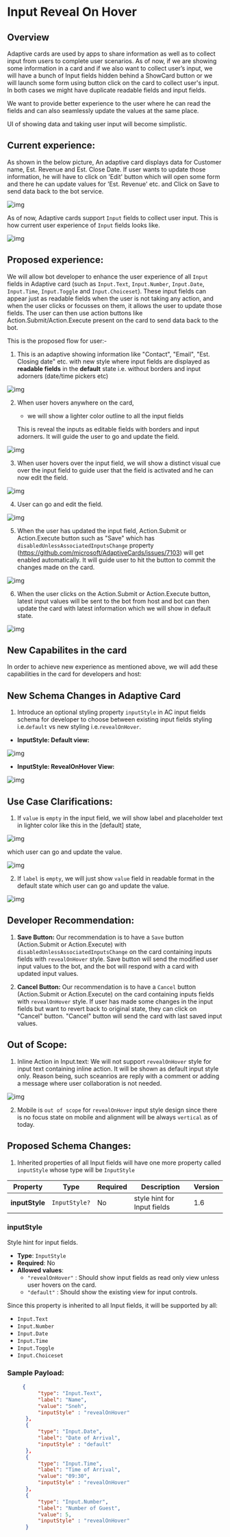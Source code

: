 # Input Reveal On Hover

## Overview

Adaptive cards are used by apps to share information as well as to collect input from users to complete user scenarios.
As of now, if we are showing some information in a card and if we also want to collect user’s input, we will have a bunch of Input fields hidden behind a ShowCard button or we will launch some form using button click on the card to collect user's input.
In both cases we might have duplicate readable fields and input fields.

We want to provide better experience to the user where he can read the fields and can also seamlessly update the values at the same place. 

UI of showing data and taking user input will become simplistic. 

 
## Current experience:

As shown in the below picture, An adaptive card displays data for Customer name, Est. Revenue and Est. Close Date. If user wants to update those information, he will have to click on 'Edit' button which will open some form and there he can update values for 'Est. Revenue' etc. and Click on Save to send data back to the bot service.

![img](./assets/InputRevealOnHover/InputRevealOnHoverScenario1.PNG)


As of now, Adaptive cards support `Input` fields to collect user input. This is how current user experience of `Input` fields looks like. 

 ![img](./assets/InputRevealOnHover/InputRevealOnHoverScenario2.PNG)

## Proposed experience:

We will allow bot developer to enhance the user experience of all `Input` fields in Adaptive card (such as `Input.Text`, `Input.Number`, `Input.Date`, `Input.Time`, `Input.Toggle` and `Input.Choiceset`). These input fields can appear just as readable fields when the user is not taking any action, and when the user clicks or focusses on them, it allows the user to update those fields. The user can then use action buttons like Action.Submit/Action.Execute present on the card to send data back to the bot.

This is the proposed flow for user:-
1. This is an adaptive showing information like "Contact", "Email", "Est. Closing date" etc. with new style where input fields are displayed as **readable fields** in the **default** state i.e. without borders and input adorners (date/time pickers etc)

![img](./assets/InputRevealOnHover/InputRevealOnHoverScenario3.PNG)

2. When user hovers anywhere on the card,
	* we will show a lighter color outline to all the input fields 
	
	This is reveal the inputs as editable fields with borders and input adorners. It will guide the user to go and update the field.
	
![img](./assets/InputRevealOnHover/InputRevealOnHoverScenario4.PNG)

3. When user hovers over the input field, we will show a distinct visual cue over the input field to guide user that the field is activated and he can now edit the field.

![img](./assets/InputRevealOnHover/InputRevealOnHoverScenario5.PNG)

4. User can go and edit the field.

![img](./assets/InputRevealOnHover/InputRevealOnHoverScenario6.PNG)

5. When the user has updated the input field, Action.Submit or Action.Execute button such as "Save" which has `disabledUnlessAssociatedInputsChange` property (https://github.com/microsoft/AdaptiveCards/issues/7103) will get enabled automatically. It will guide user to hit the button to commit the changes made on the card.

![img](./assets/InputRevealOnHover/InputRevealOnHoverScenario7.PNG)


6. When the user clicks on the Action.Submit or Action.Execute button, latest input values will be sent to the bot from host and bot can then update the card with latest information which we will show in default state.

![img](./assets/InputRevealOnHover/InputRevealOnHoverScenario8.PNG)

## New Capabilites in the card
In order to achieve new experience as mentioned above, we will add these capabilities in the card for developers and host:

## New Schema Changes in Adaptive Card
1. Introduce an optional styling property `inputStyle` in AC input fields schema for developer to choose between existing input fields styling i.e.`default` vs new styling i.e.`revealOnHover`.

* **InputStyle: Default view:**

 ![img](./assets/InputRevealOnHover/InputRevealOnHoverScenario2.PNG)

* **InputStyle: RevealOnHover View:**

![img](./assets/InputRevealOnHover/InputRevealOnHoverScenario9.PNG)


## Use Case Clarifications:
1. If `value` is `empty` in the input field, we will show label and placeholder text in lighter color like this in the [default] state,

![img](./assets/InputRevealOnHover/InputRevealOnHoverScenario10.PNG)

which user can go and update the value.

![img](./assets/InputRevealOnHover/InputRevealOnHoverScenario11.PNG)

2. If `label` is `empty`, we will just show `value` field in readable format in the default state which user can go and update the value.

![img](./assets/InputRevealOnHover/InputRevealOnHoverScenario12.PNG)


## Developer Recommendation:

1. **Save Button:** Our recommendation is to have a `Save` button (Action.Submit or Action.Execute) with `disabledUnlessAssociatedInputsChange` on the card containing inputs fields with `revealOnHover` style. Save button will send the modified user input values to the bot, and the bot will respond with a card with updated input values.

2. **Cancel Button:** Our recommendation is to have a `Cancel` button (Action.Submit or Action.Execute) on the card containing inputs fields with `revealOnHover` style. If user has made some changes in the input fields but want to revert back to original state, they can click on "Cancel" button. "Cancel" button will send the card with last saved input values.
## Out of Scope:

1. Inline Action in Input.text: We will not support `revealOnHover` style for input text containing inline action. It will be shown as default input style only. Reason being, such sceanrios are reply with a comment or adding a message where user collaboration is not needed.

![img](./assets/InputRevealOnHover/InputRevealOnHoverScenario13.png)

2. Mobile is `out of scope` for `revealOnHover` input style design since there is no focus state on mobile and alignment will be always `vertical` as of today.

## Proposed Schema Changes:

 1. Inherited properties of all Input fields will have one more property called `inputStyle` whose type will be `InputStyle`

| Property | Type | Required | Description | Version |
| -------- | ---- | -------- | ----------- | ------- |
| **inputStyle** | `InputStyle?` | No | style hint for Input fields | 1.6 |


### inputStyle

Style hint for input fields.

* **Type**: `InputStyle`
* **Required**: No
* **Allowed values**:
  * `"revealOnHover"` : Should show input fields as read only view unless user hovers on the card.
  * `"default"` : Should show the existing view for input controls.

Since this property is inherited to all Input fields, it will be supported by all:

* `Input.Text`
* `Input.Number`
* `Input.Date`
* `Input.Time`
* `Input.Toggle`
* `Input.Choiceset`

### Sample Payload:

```json
     {
          "type": "Input.Text",
          "label": "Name",
          "value": "Sneh",
          "inputStyle" : "revealOnHover"
      },
      {
          "type": "Input.Date",
          "label": "Date of Arrival",
          "inputStyle" : "default"
      },
      {
          "type": "Input.Time",
          "label": "Time of Arrival",
          "value": "09:30",
          "inputStyle" : "revealOnHover"
      },
      {
          "type": "Input.Number",
          "label": "Number of Guest",
          "value": 5,
          "inputStyle" : "revealOnHover"
      }	
```
